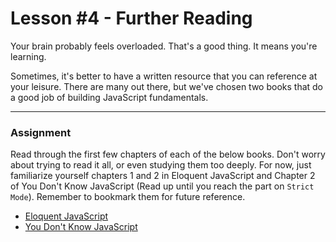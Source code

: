 # Lesson \#4 - Further Reading

Your brain probably feels overloaded. That's a good thing. It means you're learning.

Sometimes, it's better to have a written resource that you can reference at your leisure. There are many out there, but we've chosen two books that do a good job of building JavaScript fundamentals.

---

### Assignment

Read through the first few chapters of each of the below books. Don't worry about trying to read it all, or even studying them too deeply. For now, just familiarize yourself chapters 1 and 2 in Eloquent JavaScript and Chapter 2 of You Don't Know JavaScript (Read up until you reach the part on `Strict Mode`). Remember to bookmark them for future reference.

- [Eloquent JavaScript](https://eloquentjavascript.net/)
- [You Don't Know JavaScript](https://github.com/getify/You-Dont-Know-JS/blob/master/up%20&%20going/README.md#you-dont-know-js-up--going)
